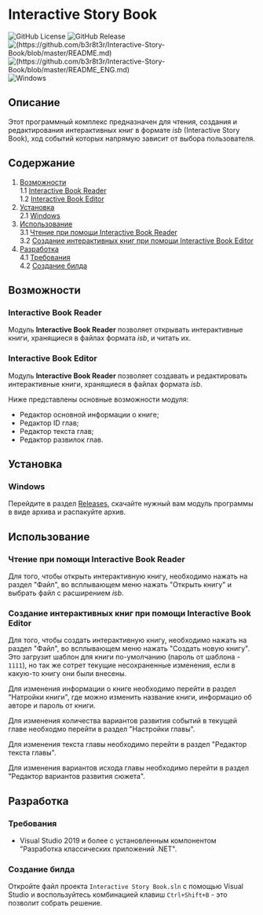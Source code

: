 # Interactive Story Book

![GitHub License](https://img.shields.io/github/license/b3r8t3r/Interactive-Story-Book)
![GitHub Release](https://img.shields.io/github/v/release/b3r8t3r/Interactive-Story-Book?label=version)
![(https://github.com/b3r8t3r/Interactive-Story-Book/blob/master/README.md)](https://img.shields.io/badge/readme-%F0%9F%87%B7%F0%9F%87%BA%20russian-green)
![(https://github.com/b3r8t3r/Interactive-Story-Book/blob/master/README_ENG.md)](https://img.shields.io/badge/readme-%F0%9F%87%AC%F0%9F%87%A7%20english-green)
![Windows](https://img.shields.io/badge/Available%20on-Windows-blue)

## Описание

Этот программный комплекс предназначен для чтения, создания и редактирования интерактивных книг в формате *isb* (Interactive Story Book), ход событий которых напрямую зависит от выбора пользователя.

## Содержание

1. [Возможности](#возможности) \
1.1 [Interactive Book Reader](#interactive-book-reader) \
1.2 [Interactive Book Editor](#interactive-book-editor)
2. [Установка](#установка) \
2.1 [Windows](#windows) 
3. [Использование](#использование) \
3.1 [Чтение при помощи Interactive Book Reader](#чтение-при-помощи-interactive-book-reader) \
3.2 [Создание интерактивных книг при помощи Interactive Book Editor](#создание-интерактивных-книг-при-помощи-interactive-book-editor)
4. [Разработка](#разработка) \
4.1 [Требования](#требования) \
4.2 [Создание билда](#создание-билда)

## Возможности

### Interactive Book Reader

Модуль **Interactive Book Reader** позволяет открывать интерактивные книги, хранящиеся в файлах формата *isb*, и читать их.

### Interactive Book Editor

Модуль **Interactive Book Reader** позволяет создавать и редактировать интерактивные книги, хранящиеся в файлах формата *isb*.

Ниже представлены основные возможности модуля:

- Редактор основной информации о книге;
- Редактор ID глав;
- Редактор текста глав;
- Редактор развилок глав.

## Установка

### Windows

Перейдите в раздел [Releases](https://github.com/b3r8t3r/Interactive-Story-Book/releases), скачайте нужный вам модуль программы в виде архива и распакуйте архив.

## Использование

### Чтение при помощи Interactive Book Reader

Для того, чтобы открыть интерактивную книгу, необходимо нажать на раздел "Файл", во всплывающем меню нажать "Открыть книгу" и выбрать файл с расширением *isb*.

### Создание интерактивных книг при помощи Interactive Book Editor

Для того, чтобы создать интерактивную книгу, необходимо нажать на раздел "Файл", во всплывающем меню нажать "Создать новую книгу". Это загрузит шаблон для книги по-умолчанию (пароль от шаблона - `1111`), но так же сотрет текущие несохраненные изменения, если в какую-то книгу они были внесены.

Для изменения информации о книге необходимо перейти в раздел "Натройки книги", где можно изменить название книги, информацио об авторе и пароль от книги.

Для изменения количества вариантов развития событий в текущей главе необходмо перейти в раздел "Настройки главы".

Для изменения текста главы необходимо перейти в раздел "Редактор текста главы".

Для изменения вариантов исхода главы необходимо перейти в раздел "Редактор вариантов развития сюжета".

## Разработка

### Требования

- Visual Studio 2019 и более с установленным компонентом "Разработка классических приложений .NET".

### Создание билда

Откройте файл проекта `Interactive Story Book.sln` с помощью Visual Studio и воспользуйтесь комбинацией клавиш `Ctrl+Shift+B` - это позволит собрать решение.
